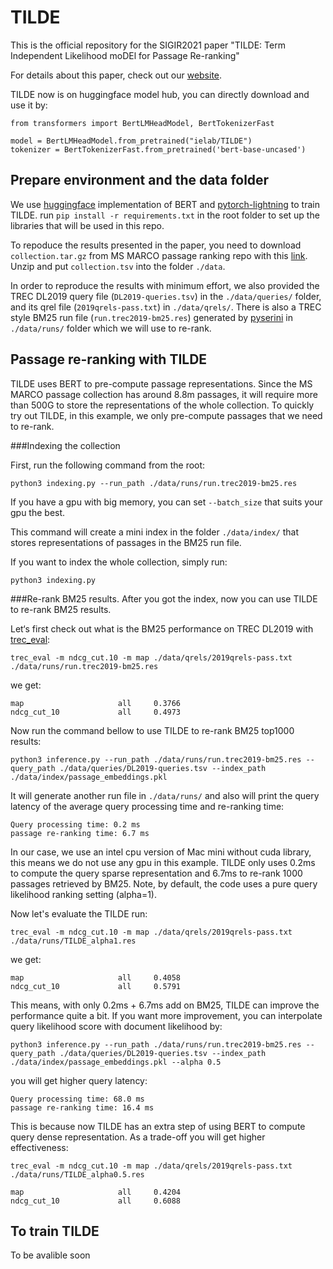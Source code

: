 # TILDE
This is the official repository for the SIGIR2021 paper "TILDE: Term Independent Likelihood moDEl for Passage Re-ranking"

For details about this paper, check out our [website](http://ielab.io/publications/arvin-2021-TILDE).

TILDE now is on huggingface model hub, you can directly download and use it by:

```
from transformers import BertLMHeadModel, BertTokenizerFast

model = BertLMHeadModel.from_pretrained("ielab/TILDE")
tokenizer = BertTokenizerFast.from_pretrained('bert-base-uncased')
```

## Prepare environment and the data folder
We use [huggingface](https://huggingface.co/) implementation of BERT and [pytorch-lightning](https://www.pytorchlightning.ai/) to train TILDE. run `pip install -r requirements.txt` in the root folder to set up the libraries that will be used in this repo.

To repoduce the results presented in the paper, you need to download `collection.tar.gz` from MS MARCO passage ranking repo with this [link](https://msmarco.blob.core.windows.net/msmarcoranking/collection.tar.gz). Unzip and put `collection.tsv` into the folder `./data`.

In order to reproduce the results with minimum effort, we also provided the TREC DL2019 query file (`DL2019-queries.tsv`) in the `./data/queries/` folder, and its qrel file (`2019qrels-pass.txt`) in `./data/qrels/`. There is also a TREC style BM25 run file (`run.trec2019-bm25.res`) generated by [pyserini](https://github.com/castorini/pyserini) in `./data/runs/` folder which we will use to re-rank.

## Passage re-ranking with TILDE
TILDE uses BERT to pre-compute passage representations. Since the MS MARCO passage collection has around 8.8m passages, it will require more than 500G to store the representations of the whole collection. To quickly try out TILDE, in this example, we only pre-compute passages that we need to re-rank.

###Indexing the collection

First, run the following command from the root:

```
python3 indexing.py --run_path ./data/runs/run.trec2019-bm25.res

```
If you have a gpu with big memory, you can set `--batch_size` that suits your gpu the best.

This command will create a mini index in the folder `./data/index/` that stores representations of passages in the BM25 run file.

If you want to index the whole collection, simply run:

```
python3 indexing.py
```
###Re-rank BM25 results.
After you got the index, now you can use TILDE to re-rank BM25 results.

Let‘s first check out what is the BM25 performance on TREC DL2019 with [trec_eval](https://github.com/usnistgov/trec_eval):

```
trec_eval -m ndcg_cut.10 -m map ./data/qrels/2019qrels-pass.txt ./data/runs/run.trec2019-bm25.res

```
we get:

```
map                     all     0.3766
ndcg_cut_10             all     0.4973
```

Now run the command bellow to use TILDE to re-rank BM25 top1000 results:

```
python3 inference.py --run_path ./data/runs/run.trec2019-bm25.res --query_path ./data/queries/DL2019-queries.tsv --index_path ./data/index/passage_embeddings.pkl 
```
It will generate another run file in `./data/runs/` and also will print the query latency of the average query processing time and re-ranking time:

```
Query processing time: 0.2 ms
passage re-ranking time: 6.7 ms
```
In our case, we use an intel cpu version of Mac mini without cuda library, this means we do not use any gpu in this example. TILDE only uses 0.2ms to compute the query sparse representation and 6.7ms to re-rank 1000 passages retrieved by BM25. Note, by default, the code uses a pure query likelihood ranking setting (alpha=1).

Now let's evaluate the TILDE run:

```
trec_eval -m ndcg_cut.10 -m map ./data/qrels/2019qrels-pass.txt ./data/runs/TILDE_alpha1.res 
```
we get:

```
map                     all     0.4058
ndcg_cut_10             all     0.5791
```
This means, with only 0.2ms + 6.7ms add on BM25, TILDE can improve the performance quite a bit. If you want more improvement, you can interpolate query likelihood score with document likelihood by:

```
python3 inference.py --run_path ./data/runs/run.trec2019-bm25.res --query_path ./data/queries/DL2019-queries.tsv --index_path ./data/index/passage_embeddings.pkl --alpha 0.5
```
you will get higher query latency:

```
Query processing time: 68.0 ms
passage re-ranking time: 16.4 ms
```
This is because now TILDE has an extra step of using BERT to compute query dense representation. As a trade-off you will get higher effectiveness:

```
trec_eval -m ndcg_cut.10 -m map ./data/qrels/2019qrels-pass.txt ./data/runs/TILDE_alpha0.5.res 
```
```
map                     all     0.4204
ndcg_cut_10             all     0.6088

```

## To train TILDE
To be avalible soon